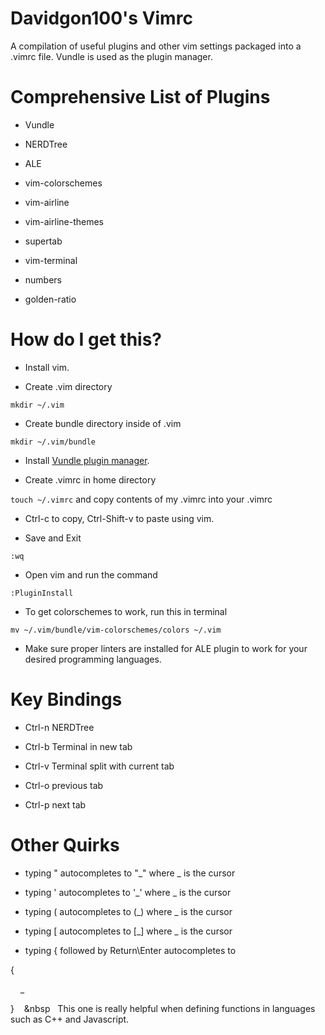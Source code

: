 # Davidgon100's Vimrc

A compilation of useful plugins and other vim settings packaged into a .vimrc file. Vundle is used as the plugin manager.

# Comprehensive List of Plugins

* Vundle

* NERDTree

* ALE

* vim-colorschemes

* vim-airline

* vim-airline-themes

* supertab

* vim-terminal

* numbers

* golden-ratio

# How do I get this?

* Install vim.

* Create .vim directory

`mkdir ~/.vim`

* Create bundle directory inside of .vim

`mkdir ~/.vim/bundle`

* Install [Vundle plugin manager](https://github.com/VundleVim/Vundle.vim).

* Create .vimrc in home directory 

`touch ~/.vimrc` and copy contents of my .vimrc into your .vimrc

* Ctrl-c to copy, Ctrl-Shift-v to paste using vim.

* Save and Exit

`:wq`

* Open vim and run the command

`:PluginInstall`

* To get colorschemes to work, run this in terminal

`mv ~/.vim/bundle/vim-colorschemes/colors ~/.vim`

* Make sure proper linters are installed for ALE plugin to work for your desired programming languages.

# Key Bindings

* Ctrl-n NERDTree

* Ctrl-b Terminal in new tab

* Ctrl-v Terminal split with current tab

* Ctrl-o previous tab

* Ctrl-p next tab

# Other Quirks

* typing " autocompletes to "_" where _ is the cursor

* typing ' autocompletes to '_' where _ is the cursor

* typing ( autocompletes to (_) where _ is the cursor

* typing [ autocompletes to [_] where _ is the cursor

* typing { followed by Return\Enter autocompletes to 

{
 
&nbsp;&nbsp;&nbsp;&nbsp;_

} &nbsp;&nbsp;&nbsp;&nbsp&nbsp;&nbsp;&nbsp;This one is really helpful when defining functions in languages such as C++ and Javascript.
